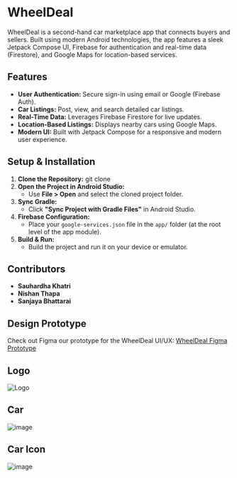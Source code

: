 
# WheelDeal

WheelDeal is a second-hand car marketplace app that connects buyers and sellers. Built using modern Android technologies, the app features a sleek Jetpack Compose UI, Firebase for authentication and real-time data (Firestore), and Google Maps for location-based services.

## Features

- **User Authentication:** Secure sign-in using email or Google (Firebase Auth).
- **Car Listings:** Post, view, and search detailed car listings.
- **Real-Time Data:** Leverages Firebase Firestore for live updates.
- **Location-Based Listings:** Displays nearby cars using Google Maps.
- **Modern UI:** Built with Jetpack Compose for a responsive and modern user experience.

## Setup & Installation

1. **Clone the Repository:**
   git clone <remote-repository-URL>
2. **Open the Project in Android Studio:**
   - Use **File > Open** and select the cloned project folder.
3. **Sync Gradle:**
   - Click **"Sync Project with Gradle Files"** in Android Studio.
4. **Firebase Configuration:**
   - Place your `google-services.json` file in the `app/` folder (at the root level of the app module).
5. **Build & Run:**
   - Build the project and run it on your device or emulator.

## Contributors

- **Sauhardha Khatri**
- **Nishan Thapa**
- **Sanjaya Bhattarai**

## Design Prototype

Check out Figma our prototype for the WheelDeal UI/UX:
[WheelDeal Figma Prototype](https://www.figma.com/proto/Bz43whHLqtkwpfWbqLffUr/Wheel-Deal-UI%2FUX?node-id=0-1&t=6r6wIdqmDql9iLhA-1)

## Logo
![Logo](https://github.com/user-attachments/assets/d1483e74-e009-4dc7-9bb2-7efbf80b8a03)

## Car
![image](https://github.com/user-attachments/assets/e766e2b5-7bcd-4b71-a39a-18d1b8c83a64)

## Car Icon
![image](https://github.com/user-attachments/assets/fe7a98c1-33cd-4350-9abe-a6292f10613b)







